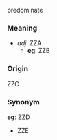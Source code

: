 predominate
### Meaning
+ _adj_: ZZA
    + __eg__: ZZB

### Origin

ZZC

### Synonym

__eg__: ZZD

+ ZZE


